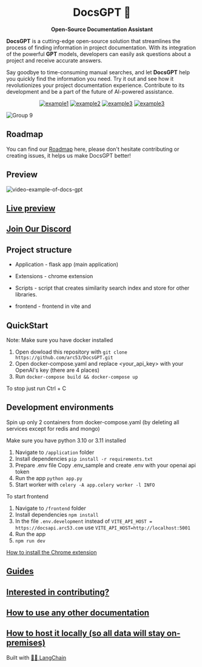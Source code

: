 <h1 align="center">
  DocsGPT  🦖
</h1>

<p align="center">
  <strong>Open-Source Documentation Assistant</strong>
</p>

<p align="left">
  <strong>DocsGPT</strong> is a cutting-edge open-source solution that streamlines the process of finding information in project documentation. With its integration of the powerful <strong>GPT</strong> models, developers can easily ask questions about a project and receive accurate answers.
  
Say goodbye to time-consuming manual searches, and let <strong>DocsGPT</strong> help you quickly find the information you need. Try it out and see how it revolutionizes your project documentation experience. Contribute to its development and be a part of the future of AI-powered assistance.
</p>

<div align="center">
  
  <a href="https://discord.gg/n5BX8dh8rU">![example1](https://img.shields.io/github/stars/arc53/docsgpt?style=social)</a>
  <a href="https://discord.gg/n5BX8dh8rU">![example2](https://img.shields.io/github/forks/arc53/docsgpt?style=social)</a>
  <a href="https://discord.gg/n5BX8dh8rU">![example3](https://img.shields.io/github/license/arc53/docsgpt)</a>
  <a href="https://discord.gg/n5BX8dh8rU">![example3](https://img.shields.io/discord/1070046503302877216)</a>
  
</div>

![Group 9](https://user-images.githubusercontent.com/17906039/220427472-2644cff4-7666-46a5-819f-fc4a521f63c7.png)



## Roadmap

You can find our [Roadmap](https://github.com/orgs/arc53/projects/2) here, please don't hesitate contributing or creating issues, it helps us make DocsGPT better!

## Preview
![video-example-of-docs-gpt](https://d3dg1063dc54p9.cloudfront.net/videos/demov2.gif)

## [Live preview](https://docsgpt.arc53.com/)

## [Join Our Discord](https://discord.gg/n5BX8dh8rU)


## Project structure
- Application - flask app (main application)

- Extensions - chrome extension

- Scripts - script that creates similarity search index and store for other libraries. 

- frontend - frontend in vite and

## QuickStart

Note: Make sure you have docker installed

1. Open dowload this repository with `git clone https://github.com/arc53/DocsGPT.git`
2. Open docker-compose.yaml and replace <your_api_key> with your OpenAI's key (there are 4 places)
3. Run `docker-compose build && docker-compose up`

To stop just run Ctrl + C

## Development environments

Spin up only 2 containers from docker-compose.yaml (by deleting all services except for redis and mongo)

Make sure you have python 3.10 or 3.11 installed

1. Navigate to `/application` folder
2. Install dependencies
`pip install -r requirements.txt`
3. Prepare .env file
Copy .env_sample and create .env with your openai api token
4. Run the app
`python app.py`
5. Start worker with `celery -A app.celery worker -l INFO`

To start frontend
1. Navigate to `/frontend` folder
2. Install dependencies
`npm install`
3. In the file  `.env.development` instead of `VITE_API_HOST = https://docsapi.arc53.com` use `VITE_API_HOST=http://localhost:5001`
3. Run the app
4. `npm run dev`


[How to install the Chrome extension](https://github.com/arc53/docsgpt/wiki#launch-chrome-extension)


## [Guides](https://github.com/arc53/docsgpt/wiki)

## [Interested in contributing?](https://github.com/arc53/DocsGPT/blob/main/CONTRIBUTING.md)

## [How to use any other documentation](https://github.com/arc53/docsgpt/wiki/How-to-train-on-other-documentation)

## [How to host it locally (so all data will stay on-premises)](https://github.com/arc53/DocsGPT/wiki/How-to-use-different-LLM's#hosting-everything-locally)

Built with [🦜️🔗 LangChain](https://github.com/hwchase17/langchain)

